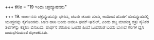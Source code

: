 +++
title = "19 ಇರಿದು ಚಕ್ರವ್ಯೂಹವನು"

+++
19. ಅರ್ಜುನನು ಚಕ್ರವ್ಯೂಹವನ್ನು ಭೇದಿಸಿ, ಚೂರು ಚೂರು ಮಾಡಿ, ಅದರಿಂದ ಹೊರಗೆ ಹಂಸವ್ಯೂಹದಲ್ಲಿ ಯುದ್ಧವನ್ನು ಕೈಗೊಂಡನು.  ಬಾಣ ಹಾರಿ ಬಂದು ಆವರಿಸಿ ಘಮ್-ಘಲಿಲ್, ಎಂದು ಶಬ್ದ ಮಾಡುತ್ತ ಶತ್ರು ಸೈನಿಕರ ತಲೆಗಳನ್ನು ಕತ್ತರಿಸಿ ಬಿಸುಟವು. ಪಾರ್ಥನ ಶರಜಾಲ ಒಂದರ ಹಿಂದೆ ಒಂದರಂತೆ ಬಂದು ಬಾಣದ ಗರಿಗಳ ಧ್ವನಿ ಜಯಭೇರಿಯಂತೆ ಝೇಂಕರಿಸಿತು.